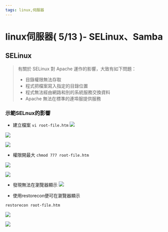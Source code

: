 ```yaml
---
tags: linux,伺服器
---
```


# linux伺服器( 5/13 )- SELinux、Samba

## SELinux
> 有關於 SELinux 對 Apache 運作的影響，大致有如下問題：
> * 目錄權限無法存取
> * 程式把檔案寫入指定的目錄位置
> * 程式無法經由網路和別的系統服務交換資料
> * Apache 無法在標準的連埠服提供服務

### 示範SELnux的影響

* 建立檔案
`vi root-file.htm`
![](https://i.imgur.com/8uEVhIr.png)
    
![](https://i.imgur.com/Heyse8H.png)

![](https://i.imgur.com/BgXvrdN.png)
    
* 權限開最大
`chmod 777 root-file.htm`

![](https://i.imgur.com/GGJgqQg.png)

![](https://i.imgur.com/iri7dJI.png)

* 發現無法在瀏覽器顯示
![](https://i.imgur.com/KsPSZLp.png)

* 使用restorecon便可在瀏覽器顯示
```
restorecon root-file.htm
```
![](https://i.imgur.com/kW8sw5r.png)
    
![](https://i.imgur.com/bgmzgNu.png)












